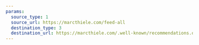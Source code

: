 ```yaml
---
params:
  source_type: 1
  source_url: https://marcthiele.com/feed-all
  destination_type: 3
  destination_url: https://marcthiele.com/.well-known/recommendations.opml
---
```

